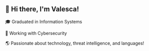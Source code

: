 ## 🌸 Hi there, I'm Valesca!

🎓 Graduated in Information Systems 

💼 Working with Cybersecurity   

🌎 Passionate about technology, threat intelligence, and languages! 

